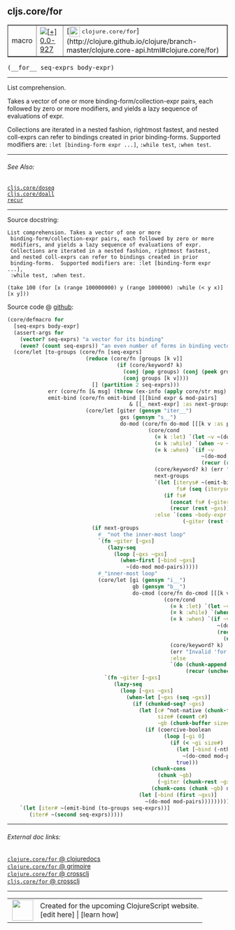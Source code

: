 ## cljs.core/for



 <table border="1">
<tr>
<td>macro</td>
<td><a href="https://github.com/cljsinfo/cljs-api-docs/tree/0.0-927"><img valign="middle" alt="[+] 0.0-927" title="Added in 0.0-927" src="https://img.shields.io/badge/+-0.0--927-lightgrey.svg"></a> </td>
<td>
[<img height="24px" valign="middle" src="http://i.imgur.com/1GjPKvB.png"> <samp>clojure.core/for</samp>](http://clojure.github.io/clojure/branch-master/clojure.core-api.html#clojure.core/for)
</td>
</tr>
</table>


 <samp>
(__for__ seq-exprs body-expr)<br>
</samp>

---

List comprehension.

Takes a vector of one or more binding-form/collection-expr pairs, each followed
by zero or more modifiers, and yields a lazy sequence of evaluations of expr.

Collections are iterated in a nested fashion, rightmost fastest, and nested
coll-exprs can refer to bindings created in prior binding-forms. Supported
modifiers are: `:let [binding-form expr ...]`, `:while test`, `:when test`.



---


###### See Also:

[`cljs.core/doseq`](../cljs.core/doseq.md)<br>
[`cljs.core/doall`](../cljs.core/doall.md)<br>
[`recur`](../special/recur.md)<br>

---


Source docstring:

```
List comprehension. Takes a vector of one or more
 binding-form/collection-expr pairs, each followed by zero or more
 modifiers, and yields a lazy sequence of evaluations of expr.
 Collections are iterated in a nested fashion, rightmost fastest,
 and nested coll-exprs can refer to bindings created in prior
 binding-forms.  Supported modifiers are: :let [binding-form expr ...],
 :while test, :when test.

(take 100 (for [x (range 100000000) y (range 1000000) :while (< y x)]  [x y]))
```


Source code @ [github](https://github.com/clojure/clojurescript/blob/r1.7.189/src/main/clojure/cljs/core.cljc#L2175-L2260):

```clj
(core/defmacro for
  [seq-exprs body-expr]
  (assert-args for
    (vector? seq-exprs) "a vector for its binding"
    (even? (count seq-exprs)) "an even number of forms in binding vector")
  (core/let [to-groups (core/fn [seq-exprs]
                         (reduce (core/fn [groups [k v]]
                                   (if (core/keyword? k)
                                     (conj (pop groups) (conj (peek groups) [k v]))
                                     (conj groups [k v])))
                           [] (partition 2 seq-exprs)))
             err (core/fn [& msg] (throw (ex-info (apply core/str msg) {})))
             emit-bind (core/fn emit-bind [[[bind expr & mod-pairs]
                                       & [[_ next-expr] :as next-groups]]]
                         (core/let [giter (gensym "iter__")
                                    gxs (gensym "s__")
                                    do-mod (core/fn do-mod [[[k v :as pair] & etc]]
                                             (core/cond
                                               (= k :let) `(let ~v ~(do-mod etc))
                                               (= k :while) `(when ~v ~(do-mod etc))
                                               (= k :when) `(if ~v
                                                              ~(do-mod etc)
                                                              (recur (rest ~gxs)))
                                               (core/keyword? k) (err "Invalid 'for' keyword " k)
                                               next-groups
                                               `(let [iterys# ~(emit-bind next-groups)
                                                      fs# (seq (iterys# ~next-expr))]
                                                  (if fs#
                                                    (concat fs# (~giter (rest ~gxs)))
                                                    (recur (rest ~gxs))))
                                               :else `(cons ~body-expr
                                                        (~giter (rest ~gxs)))))]
                           (if next-groups
                             #_ "not the inner-most loop"
                             `(fn ~giter [~gxs]
                                (lazy-seq
                                  (loop [~gxs ~gxs]
                                    (when-first [~bind ~gxs]
                                      ~(do-mod mod-pairs)))))
                             #_"inner-most loop"
                             (core/let [gi (gensym "i__")
                                        gb (gensym "b__")
                                        do-cmod (core/fn do-cmod [[[k v :as pair] & etc]]
                                                  (core/cond
                                                    (= k :let) `(let ~v ~(do-cmod etc))
                                                    (= k :while) `(when ~v ~(do-cmod etc))
                                                    (= k :when) `(if ~v
                                                                   ~(do-cmod etc)
                                                                   (recur
                                                                     (unchecked-inc ~gi)))
                                                    (core/keyword? k)
                                                    (err "Invalid 'for' keyword " k)
                                                    :else
                                                    `(do (chunk-append ~gb ~body-expr)
                                                         (recur (unchecked-inc ~gi)))))]
                               `(fn ~giter [~gxs]
                                  (lazy-seq
                                    (loop [~gxs ~gxs]
                                      (when-let [~gxs (seq ~gxs)]
                                        (if (chunked-seq? ~gxs)
                                          (let [c# ^not-native (chunk-first ~gxs)
                                                size# (count c#)
                                                ~gb (chunk-buffer size#)]
                                            (if (coercive-boolean
                                                  (loop [~gi 0]
                                                    (if (< ~gi size#)
                                                      (let [~bind (-nth c# ~gi)]
                                                        ~(do-cmod mod-pairs))
                                                      true)))
                                              (chunk-cons
                                                (chunk ~gb)
                                                (~giter (chunk-rest ~gxs)))
                                              (chunk-cons (chunk ~gb) nil)))
                                          (let [~bind (first ~gxs)]
                                            ~(do-mod mod-pairs)))))))))))]
    `(let [iter# ~(emit-bind (to-groups seq-exprs))]
       (iter# ~(second seq-exprs)))))
```

<!--
Repo - tag - source tree - lines:

 <pre>
clojurescript @ r1.7.189
└── src
    └── main
        └── clojure
            └── cljs
                └── <ins>[core.cljc:2175-2260](https://github.com/clojure/clojurescript/blob/r1.7.189/src/main/clojure/cljs/core.cljc#L2175-L2260)</ins>
</pre>

-->

---



###### External doc links:

[`clojure.core/for` @ clojuredocs](http://clojuredocs.org/clojure.core/for)<br>
[`clojure.core/for` @ grimoire](http://conj.io/store/v1/org.clojure/clojure/1.7.0-beta3/clj/clojure.core/for/)<br>
[`clojure.core/for` @ crossclj](http://crossclj.info/fun/clojure.core/for.html)<br>
[`cljs.core/for` @ crossclj](http://crossclj.info/fun/cljs.core/for.html)<br>

---

 <table>
<tr><td>
<img valign="middle" align="right" width="48px" src="http://i.imgur.com/Hi20huC.png">
</td><td>
Created for the upcoming ClojureScript website.<br>
[edit here] | [learn how]
</td></tr></table>

[edit here]:https://github.com/cljsinfo/cljs-api-docs/blob/master/cljsdoc/cljs.core/for.cljsdoc
[learn how]:https://github.com/cljsinfo/cljs-api-docs/wiki/cljsdoc-files

<!--

This information was too distracting to show to readers, but I'll leave it
commented here since it is helpful to:

- pretty-print the data used to generate this document
- and show how to retrieve that data



The API data for this symbol:

```clj
{:description "List comprehension.\n\nTakes a vector of one or more binding-form/collection-expr pairs, each followed\nby zero or more modifiers, and yields a lazy sequence of evaluations of expr.\n\nCollections are iterated in a nested fashion, rightmost fastest, and nested\ncoll-exprs can refer to bindings created in prior binding-forms. Supported\nmodifiers are: `:let [binding-form expr ...]`, `:while test`, `:when test`.",
 :ns "cljs.core",
 :name "for",
 :signature ["[seq-exprs body-expr]"],
 :history [["+" "0.0-927"]],
 :type "macro",
 :related ["cljs.core/doseq" "cljs.core/doall" "special/recur"],
 :full-name-encode "cljs.core/for",
 :source {:code "(core/defmacro for\n  [seq-exprs body-expr]\n  (assert-args for\n    (vector? seq-exprs) \"a vector for its binding\"\n    (even? (count seq-exprs)) \"an even number of forms in binding vector\")\n  (core/let [to-groups (core/fn [seq-exprs]\n                         (reduce (core/fn [groups [k v]]\n                                   (if (core/keyword? k)\n                                     (conj (pop groups) (conj (peek groups) [k v]))\n                                     (conj groups [k v])))\n                           [] (partition 2 seq-exprs)))\n             err (core/fn [& msg] (throw (ex-info (apply core/str msg) {})))\n             emit-bind (core/fn emit-bind [[[bind expr & mod-pairs]\n                                       & [[_ next-expr] :as next-groups]]]\n                         (core/let [giter (gensym \"iter__\")\n                                    gxs (gensym \"s__\")\n                                    do-mod (core/fn do-mod [[[k v :as pair] & etc]]\n                                             (core/cond\n                                               (= k :let) `(let ~v ~(do-mod etc))\n                                               (= k :while) `(when ~v ~(do-mod etc))\n                                               (= k :when) `(if ~v\n                                                              ~(do-mod etc)\n                                                              (recur (rest ~gxs)))\n                                               (core/keyword? k) (err \"Invalid 'for' keyword \" k)\n                                               next-groups\n                                               `(let [iterys# ~(emit-bind next-groups)\n                                                      fs# (seq (iterys# ~next-expr))]\n                                                  (if fs#\n                                                    (concat fs# (~giter (rest ~gxs)))\n                                                    (recur (rest ~gxs))))\n                                               :else `(cons ~body-expr\n                                                        (~giter (rest ~gxs)))))]\n                           (if next-groups\n                             #_ \"not the inner-most loop\"\n                             `(fn ~giter [~gxs]\n                                (lazy-seq\n                                  (loop [~gxs ~gxs]\n                                    (when-first [~bind ~gxs]\n                                      ~(do-mod mod-pairs)))))\n                             #_\"inner-most loop\"\n                             (core/let [gi (gensym \"i__\")\n                                        gb (gensym \"b__\")\n                                        do-cmod (core/fn do-cmod [[[k v :as pair] & etc]]\n                                                  (core/cond\n                                                    (= k :let) `(let ~v ~(do-cmod etc))\n                                                    (= k :while) `(when ~v ~(do-cmod etc))\n                                                    (= k :when) `(if ~v\n                                                                   ~(do-cmod etc)\n                                                                   (recur\n                                                                     (unchecked-inc ~gi)))\n                                                    (core/keyword? k)\n                                                    (err \"Invalid 'for' keyword \" k)\n                                                    :else\n                                                    `(do (chunk-append ~gb ~body-expr)\n                                                         (recur (unchecked-inc ~gi)))))]\n                               `(fn ~giter [~gxs]\n                                  (lazy-seq\n                                    (loop [~gxs ~gxs]\n                                      (when-let [~gxs (seq ~gxs)]\n                                        (if (chunked-seq? ~gxs)\n                                          (let [c# ^not-native (chunk-first ~gxs)\n                                                size# (count c#)\n                                                ~gb (chunk-buffer size#)]\n                                            (if (coercive-boolean\n                                                  (loop [~gi 0]\n                                                    (if (< ~gi size#)\n                                                      (let [~bind (-nth c# ~gi)]\n                                                        ~(do-cmod mod-pairs))\n                                                      true)))\n                                              (chunk-cons\n                                                (chunk ~gb)\n                                                (~giter (chunk-rest ~gxs)))\n                                              (chunk-cons (chunk ~gb) nil)))\n                                          (let [~bind (first ~gxs)]\n                                            ~(do-mod mod-pairs)))))))))))]\n    `(let [iter# ~(emit-bind (to-groups seq-exprs))]\n       (iter# ~(second seq-exprs)))))",
          :title "Source code",
          :repo "clojurescript",
          :tag "r1.7.189",
          :filename "src/main/clojure/cljs/core.cljc",
          :lines [2175 2260]},
 :full-name "cljs.core/for",
 :clj-symbol "clojure.core/for",
 :docstring "List comprehension. Takes a vector of one or more\n binding-form/collection-expr pairs, each followed by zero or more\n modifiers, and yields a lazy sequence of evaluations of expr.\n Collections are iterated in a nested fashion, rightmost fastest,\n and nested coll-exprs can refer to bindings created in prior\n binding-forms.  Supported modifiers are: :let [binding-form expr ...],\n :while test, :when test.\n\n(take 100 (for [x (range 100000000) y (range 1000000) :while (< y x)]  [x y]))"}

```

Retrieve the API data for this symbol:

```clj
;; from Clojure REPL
(require '[clojure.edn :as edn])
(-> (slurp "https://raw.githubusercontent.com/cljsinfo/cljs-api-docs/catalog/cljs-api.edn")
    (edn/read-string)
    (get-in [:symbols "cljs.core/for"]))
```

-->
